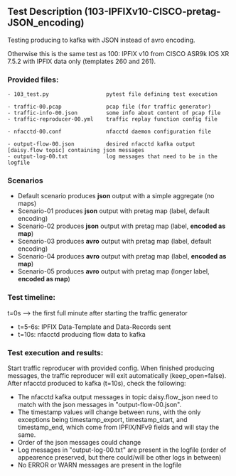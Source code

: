 ## Test Description (103-IPFIXv10-CISCO-pretag-JSON_encoding)

Testing producing to kafka with JSON instead of avro encoding.

Otherwise this is the same test as 100: IPFIX v10 from CISCO ASR9k IOS XR 7.5.2 with IPFIX data only (templates 260 and 261).

### Provided files:
```
- 103_test.py                  pytest file defining test execution

- traffic-00.pcap              pcap file (for traffic generator)
- traffic-info-00.json         some info about content of pcap file
- traffic-reproducer-00.yml    traffic replay function config file

- nfacctd-00.conf              nfacctd daemon configuration file

- output-flow-00.json          desired nfacctd kafka output [daisy.flow topic] containing json messages
- output-log-00.txt            log messages that need to be in the logfile
```

### Scenarios

- Default scenario produces **json** output with a simple aggregate (no maps)
- Scenario-01 produces **json** output with pretag map (label, default encoding)
- Scenario-02 produces **json** output with pretag map (label, **encoded as map**)
- Scenario-03 produces **avro** output with pretag map (label, default encoding)
- Scenario-04 produces **avro** output with pretag map (label, **encoded as map**)
- Scenario-05 produces **avro** output with pretag map (longer label, **encoded as map**)

### Test timeline:

t=0s --> the first full minute after starting the traffic generator

- t=5-6s:   IPFIX Data-Template and Data-Records sent
- t=10s:    nfacctd producing flow data to kafka

### Test execution and results:

Start traffic reproducer with provided config. When finished producing messages, the traffic reproducer will exit automatically (keep_open=false). 
After nfacctd produced to kafka (t=10s), check the following:

- The nfacctd kafka output messages in topic daisy.flow_json need to match with the json messages in "output-flow-00.json". 
- The timestamp values will change between runs, with the only exceptions being timestamp_export, timestamp_start, and timestamp_end, which come from IPFIX/NFv9 fields and will stay the same.
- Order of the json messages could change
- Log messages in "output-log-00.txt" are present in the logfile (order of appearence preserved, but there could/will be other logs in between)
- No ERROR or WARN messages are present in the logfile
